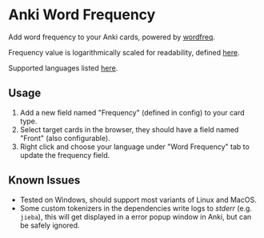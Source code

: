 # Anki Word Frequency
Add word frequency to your Anki cards, powered by [wordfreq](https://github.com/rspeer/wordfreq).

Frequency value is logarithmically scaled for readability, 
defined [here](https://github.com/rspeer/wordfreq/blob/ce5307748723ddfb47eec26c3ece2eb8216c897a/README.md#usage).

Supported languages listed [here](https://github.com/rspeer/wordfreq/blob/ce5307748723ddfb47eec26c3ece2eb8216c897a/README.md#sources-and-supported-languages).

## Usage
1. Add a new field named "Frequency" (defined in config) to your card type.
1. Select target cards in the browser, they should have a field named "Front" (also configurable).
1. Right click and choose your language under "Word Frequency" tab to update the frequency field.

## Known Issues
- Tested on Windows, should support most variants of Linux and MacOS.
- Some custom tokenizers in the dependencies write logs to *stderr* (e.g. `jieba`), this will get displayed in a error popup window in Anki, but can be safely ignored.